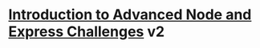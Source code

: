 # [Introduction to Advanced Node and Express Challenges](https://www.freecodecamp.org/learn/quality-assurance/advanced-node-and-express/) v2
